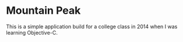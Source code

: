 # Mountain Peak

This is a simple application build for a college class in 2014 when I was learning Objective-C.
